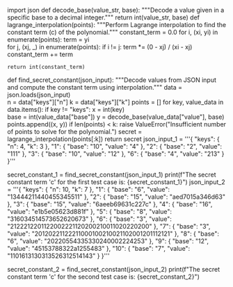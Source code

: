 import json
def decode_base(value_str, base):
    """Decode a value given in a specific base to a decimal integer."""
    return int(value_str, base)
def lagrange_interpolation(points):
    """Perform Lagrange interpolation to find the constant term (c) of the polynomial."""
    constant_term = 0.0
    for i, (xi, yi) in enumerate(points):
        term = yi  
        for j, (xj, _) in enumerate(points):
            if i != j:
                term *= (0 - xj) / (xi - xj)  
        constant_term += term

    return int(constant_term)
def find_secret_constant(json_input):
    """Decode values from JSON input and compute the constant term using interpolation."""
    data = json.loads(json_input)  
    n = data["keys"]["n"]
    k = data["keys"]["k"]
    points = []
    for key, value_data in data.items():
        if key != "keys":
            x = int(key)  
            base = int(value_data["base"])
            y = decode_base(value_data["value"], base) 
            points.append((x, y))
    if len(points) < k:
        raise ValueError("Insufficient number of points to solve for the polynomial.")
    secret = lagrange_interpolation(points[:k])
    return secret
json_input_1 = '''{
    "keys": {
        "n": 4,
        "k": 3
    },
    "1": {
        "base": "10",
        "value": "4"
    },
    "2": {
        "base": "2",
        "value": "111"
    },
    "3": {
        "base": "10",
        "value": "12"
    },
    "6": {
        "base": "4",
        "value": "213"
    }
}'''

secret_constant_1 = find_secret_constant(json_input_1)
print(f"The secret constant term 'c' for the first test case is: {secret_constant_1}")
json_input_2 = '''{
    "keys": {
        "n": 10,
        "k": 7
    },
    "1": {
        "base": "6",
        "value": "13444211440455345511"
    },
    "2": {
        "base": "15",
        "value": "aed7015a346d63"
    },
    "3": {
        "base": "15",
        "value": "6aeeb69631c227c"
    },
    "4": {
        "base": "16",
        "value": "e1b5e05623d881f"
    },
    "5": {
        "base": "8",
        "value": "316034514573652620673"
    },
    "6": {
        "base": "3",
        "value": "2122212201122002221120200210011020220200"
    },
    "7": {
        "base": "3",
        "value": "20120221122211000100210021102001201112121"
    },
    "8": {
        "base": "6",
        "value": "20220554335330240002224253"
    },
    "9": {
        "base": "12",
        "value": "45153788322a1255483"
    },
    "10": {
        "base": "7",
        "value": "1101613130313526312514143"
    }
}'''

secret_constant_2 = find_secret_constant(json_input_2)
print(f"The secret constant term 'c' for the second test case is: {secret_constant_2}")
